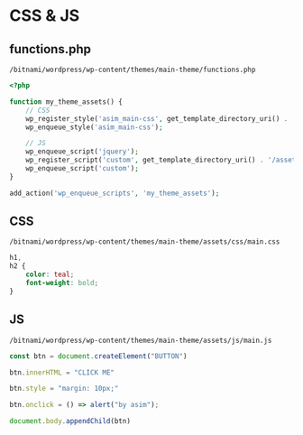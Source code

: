 # CSS & JS

## functions.php
`/bitnami/wordpress/wp-content/themes/main-theme/functions.php`
```php
<?php

function my_theme_assets() {
    // CSS
    wp_register_style('asim_main-css', get_template_directory_uri() . '/assets/css/main.css', array(), false, 'all' );
    wp_enqueue_style('asim_main-css');

    // JS
    wp_enqueue_script('jquery');
    wp_register_script('custom', get_template_directory_uri() . '/assets/js/main.js', 'jquery', false, true);
    wp_enqueue_script('custom');
}

add_action('wp_enqueue_scripts', 'my_theme_assets');
```


## CSS
`/bitnami/wordpress/wp-content/themes/main-theme/assets/css/main.css`
```css
h1,
h2 {
    color: teal;
    font-weight: bold;
}
```


## JS
`/bitnami/wordpress/wp-content/themes/main-theme/assets/js/main.js`
```js
const btn = document.createElement("BUTTON")

btn.innerHTML = "CLICK ME"

btn.style = "margin: 10px;"

btn.onclick = () => alert("by asim");

document.body.appendChild(btn)
```
